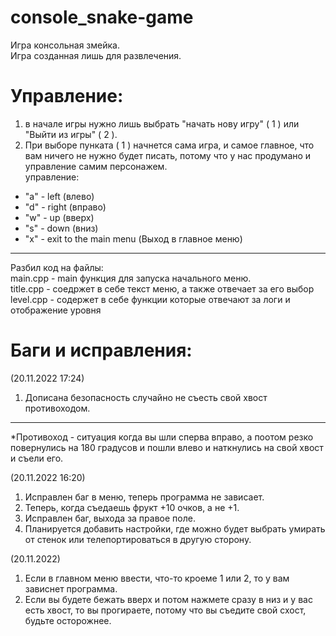 # console_snake-game
Игра консольная змейка.  
Игра созданная лишь для развлечения.  

# Управление:
1) в начале игры нужно лишь выбрать "начать нову игру" ( 1 ) или "Выйти из игры" ( 2 ).  
2) При выборе пунката ( 1 ) начнется сама игра, и самое главное, что вам ничего не нужно будет писать, потому что у нас продумано и управление самим персонажем.   
управление:  
* "a" - left (влево)  
* "d" - right (вправо)  
* "w" - up  (вверх)  
* "s" - down (вниз)  
* "x" - exit to the main menu (Выход в главное меню)  
*****************************************************
Разбил код на файлы:  
main.cpp - main функция для запуска начального меню.  
title.cpp - соедржет в себе текст меню, а также отвечает за его выбор  
level.cpp - содержет в себе функции которые отвечают за логи и отображение уровня  


# Баги и исправления:
(20.11.2022 17:24)
1. Дописана безопасность случайно не съесть свой хвост противоходом.  

**********************************  
*Противоход - ситуация когда вы шли сперва вправо, а поотом резко повернулись на 180 градусов и пошли влево и наткнулись на свой хвост и съели его.

(20.11.2022 16:20)  
1. Исправлен баг в меню, теперь программа не зависает.
2. Теперь, когда съедаешь фрукт +10 очков, а не +1.
3. Исправлен баг, выхода за правое поле.
4. Планируется добавить настройки, где можно будет выбрать умирать от стенок или телепортироваться в другую сторону.

(20.11.2022)  
1. Если в главном меню ввести, что-то кроеме 1 или 2, то у вам зависнет программа.  
2. Если вы будете бежать вверх и потом нажмете сразу в низ и у вас есть хвост, то вы прогираете, потому что вы съедите свой схост, будьте осторожнее.  
